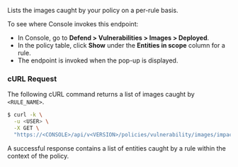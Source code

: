 Lists the images caught by your policy on a per-rule basis.

To see where Console invokes this endpoint:

* In Console, go to **Defend > Vulnerabilities > Images > Deployed**.
* In the policy table, click **Show** under the **Entities in scope** column for a rule.
* The endpoint is invoked when the pop-up is displayed.

### cURL Request

The following cURL command returns a list of images caught by `<RULE_NAME>`.

```bash
$ curl -k \
  -u <USER> \
  -X GET \
  "https://<CONSOLE>/api/v<VERSION>/policies/vulnerability/images/impacted?project=<PROJECT_NAME>&ruleName=<RULE_NAME>"
```

A successful response contains a list of entities caught by a rule within the context of the policy.
